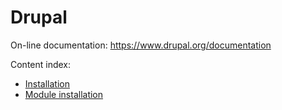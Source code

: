 # Drupal

On-line documentation: <https://www.drupal.org/documentation>

Content index:

* [Installation](installation.md)
* [Module installation](module-installation.md)
